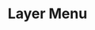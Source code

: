---
layout: component.njk
tags: 
    - maps_components_fr
key: layer-menu-maps_fr
title: Layer Menu
parent: basics-maps_fr
image: maps/overview/layer_menu.webp
keywords: layer menu
order: 20
availablelanguages: 
    - de
---